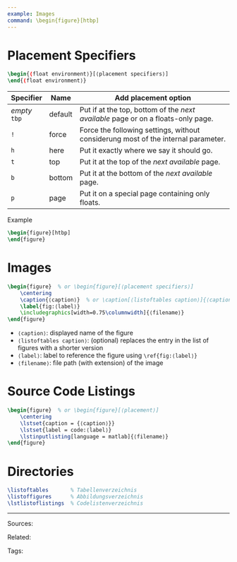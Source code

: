 ```yaml
---
example: Images
command: \begin{figure}[htbp]
---
```

# Placement Specifiers

```latex
\begin{⟨float environment⟩}[⟨placement specifiers⟩]
\end{⟨float environment⟩}
```

| Specifier          | Name    | Add placement option                                                              |
| ------------------ | ------- | --------------------------------------------------------------------------------- |
| _empty_ <br> `tbp` | default | Put if at the top, bottom of the _next available_ page or on a floats-only page.  |
| `!`                | force   | Force the following settings, without considerung most of the internal parameter. |
| `h`                | here    | Put it exactly where we say it should go.                                         |
| `t`                | top     | Put it at the top of the _next available_ page.                                   |
| `b`                | bottom  | Put it at the bottom of the _next available_ page.                                |
| `p`                | page    | Put it on a special page containing only floats.                                  |

Example

```latex
\begin{figure}[htbp]
\end{figure}
```

# Images

```latex
\begin{figure}  % or \begin{figure}[⟨placement specifiers⟩]
    \centering
    \caption{⟨caption⟩}  % or \caption[⟨listoftables caption⟩]{⟨caption⟩}
    \label{fig:⟨label⟩}
    \includegraphics[width=0.75\columnwidth]{⟨filename⟩}
\end{figure}
```

- `⟨caption⟩`: displayed name of the figure
- `⟨listoftables caption⟩`: (optional) replaces the entry in the list of figures with a shorter version
- `⟨label⟩`: label to reference the figure using `\ref{fig:⟨label⟩}`
- `⟨filename⟩`: file path (with extension) of the image 

# Source Code Listings

```latex
\begin{figure}  % or \begin{figure}[⟨placement⟩]
    \centering
    \lstset{caption = {⟨caption⟩}}
    \lstset{label = code:⟨label⟩}
    \lstinputlisting[language = matlab]{⟨filename⟩}
\end{figure}
```

# Directories

```latex
\listoftables       % Tabellenverzeichnis
\listoffigures      % Abbildungsverzeichnis
\lstlistoflistings  % Codelistenverzeichnis
```


---

Sources:

Related:

Tags:
